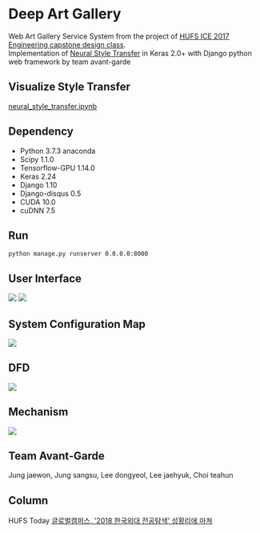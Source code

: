 # Deep Art Gallery
Web Art Gallery Service System from the project of [HUFS ICE 2017 Engineering capstone design class](http://mclab.hufs.ac.kr/wiki/Lectures/CAP/2017/Results/Team_Avante_Garde). </br>
Implementation of [Neural Style Transfer](https://arxiv.org/abs/1508.06576) in Keras 2.0+ with Django python web framework by team avant-garde

 ## Visualize Style Transfer
 [neural_style_transfer.ipynb](https://github.com/asherchoi/deep-artgallery/blob/master/notebook%20and%20backup/neural_style_transfer.ipynb)

 ## Dependency
+ Python 3.7.3 anaconda
+ Scipy 1.1.0
+ Tensorflow-GPU 1.14.0
+ Keras 2.24 
+ Django 1.10
+ Django-disqus 0.5
+ CUDA 10.0
+ cuDNN 7.5

 ## Run
 `python manage.py runserver 0.0.0.0:8080`
  
 ## User Interface
 ![](https://github.com/asherchoi/deep-artgallery/blob/master/notebook%20and%20backup/run1.png)
 ![](https://github.com/asherchoi/deep-artgallery/blob/master/notebook%20and%20backup/run2.png)
 
 ## System Configuration Map
![](https://github.com/asherchoi/deep-artgallery/blob/master/notebook%20and%20backup/SCM.JPG) 

 ## DFD
 ![](https://github.com/asherchoi/deep-artgallery/blob/master/notebook%20and%20backup/DFD.JPG)
 
 ## Mechanism
 ![](https://github.com/asherchoi/deep-artgallery/blob/master/notebook%20and%20backup/HIW.JPG)
 
 ## Team Avant-Garde
Jung jaewon, Jung sangsu, Lee dongyeol, Lee jaehyuk, Choi teahun
 
 ## Column
HUFS Today [글로벌캠퍼스, '2018 한국외대 전공탐색' 성황리에 마쳐](http://builder.hufs.ac.kr/user/indexSub.action?framePath=unknownboard&siteId=hufs&dum=dum&boardId=41994&page=1&command=view&boardSeq=101847637)

